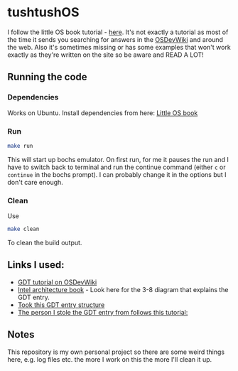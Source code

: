 # tushtushOS
I follow the little OS book tutorial - [here](https://littleosbook.github.io).
It's not exactly a tutorial as most of the time it sends you searching for answers in the [OSDevWiki](https://wiki.osdev.org) and around the web.
Also it's sometimes missing or has some examples that won't work exactly as they're written on the site so be aware and READ A LOT!

## Running the code
### Dependencies
Works on Ubuntu.
Install dependencies from here:
[Little OS book](https://littleosbook.github.io/#quick-setup)

### Run 
```bash
make run
```
This will start up bochs emulator. On first run, for me it pauses the run and I have to switch back to terminal and run the continue command (either `c` or `continue` in the bochs prompt). I can probably change it in the options but I don't care enough.
### Clean
Use
```bash
make clean
```
To clean the build output.

## Links I used:
* [GDT tutorial on OSDevWiki](https://wiki.osdev.org/GDT_Tutorial)
* [Intel architecture book](https://software.intel.com/sites/default/files/managed/a4/60/325384-sdm-vol-3abcd.pdf) - Look here for the 3-8 diagram that explains the GDT entry.
* [Took this GDT entry structure](https://forum.osdev.org/viewtopic.php?p=178894#p178894)
* [The person I stole the GDT entry from follows this tutorial:](http://www.jamesmolloy.co.uk/tutorial_html/4.-The%20GDT%20and%20IDT.html)


## Notes
This repository is my own personal project so there are some weird things here, e.g. log files etc. the more I work on this the more I'll clean it up.
